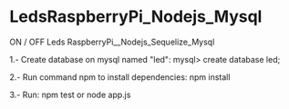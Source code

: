 # LedsRaspberryPi_Nodejs_Mysql
ON / OFF Leds RaspberryPi__Nodejs_Sequelize_Mysql


1.- Create database on mysql named "led": 
mysql> create database led;

2.- Run command npm to install dependencies: 
npm install

3.- Run: 
npm test or node app.js
